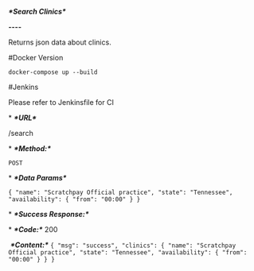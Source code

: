 ***\*Search Clinics\****

**----**

  Returns json data about clinics.

  \#Docker Version

`docker-compose up --build`       

  \#Jenkins

  Please refer to Jenkinsfile for CI



\* ***\*URL\****



  /search



\* ***\*Method:\****



  `POST`

  



\* ***\*Data Params\****

 `{ "name": "Scratchpay Official practice", "state": "Tennessee", "availability": { "from": "00:00" } }`



\* ***\*Success Response:\****



  \* ***\*Code:\**** 200 <br />

​    ***\*Content:\**** `{ "msg": "success", "clinics": { "name": "Scratchpay Official practice", "state": "Tennessee", "availability": { "from": "00:00" } } }`

 